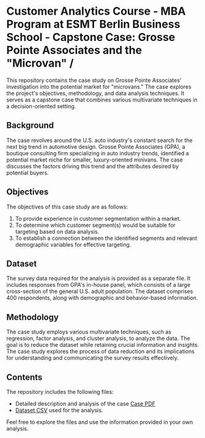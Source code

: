 # Customer Analytics Course - MBA Program at ESMT Berlin Business School - Capstone Case: Grosse Pointe Associates and the "Microvan" / 

This repository contains the case study on Grosse Pointe Associates' investigation into the potential market for "microvans." The case explores the project's objectives, methodology, and data analysis techniques. It serves as a capstone case that combines various multivariate techniques in a decision-oriented setting.

## Background

The case revolves around the U.S. auto industry's constant search for the next big trend in automotive design. Grosse Pointe Associates (GPA), a boutique consulting firm specializing in auto industry trends, identified a potential market niche for smaller, luxury-oriented minivans. The case discusses the factors driving this trend and the attributes desired by potential buyers.

## Objectives

The objectives of this case study are as follows:

1. To provide experience in customer segmentation within a market.
2. To determine which customer segment(s) would be suitable for targeting based on data analysis.
3. To establish a connection between the identified segments and relevant demographic variables for effective targeting.

## Dataset

The survey data required for the analysis is provided as a separate file. It includes responses from GPA's in-house panel, which consists of a large cross-section of the general U.S. adult population. The dataset comprises 400 respondents, along with demographic and behavior-based information.

## Methodology

The case study employs various multivariate techniques, such as regression, factor analysis, and cluster analysis, to analyze the data. The goal is to reduce the dataset while retaining crucial information and insights. The case study explores the process of data reduction and its implications for understanding and communicating the survey results effectively.

## Contents

The repository includes the following files:

- Detailed description and analysis of the case [Case PDF](https://github.com/MatiasGrob/MicrovanCase/blob/main/CUSA_S7_S2_Microvan%20Capstone%20Case%20(1).pdf)
- [Dataset CSV](https://github.com/MatiasGrob/MicrovanCase/blob/main/microvan.csv) used for the analysis.

Feel free to explore the files and use the information provided in your own analysis.
